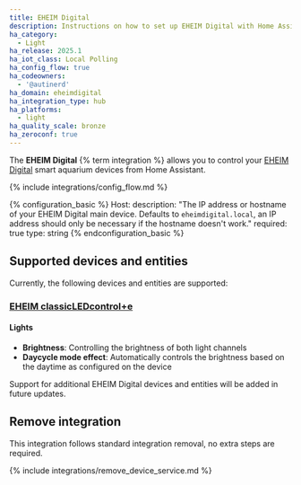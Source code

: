 ```yaml
---
title: EHEIM Digital
description: Instructions on how to set up EHEIM Digital with Home Assistant.
ha_category:
  - Light
ha_release: 2025.1
ha_iot_class: Local Polling
ha_config_flow: true
ha_codeowners:
  - '@autinerd'
ha_domain: eheimdigital
ha_integration_type: hub
ha_platforms:
  - light
ha_quality_scale: bronze
ha_zeroconf: true
---
```


The **EHEIM Digital** {% term integration %} allows you to control your [EHEIM Digital](https://eheim.com/en_GB/aquatics/eheim-digital/) smart aquarium devices from Home Assistant.

{% include integrations/config_flow.md %}

{% configuration_basic %}
Host:
    description: "The IP address or hostname of your EHEIM Digital main device. Defaults to `eheimdigital.local`, an IP address should only be necessary if the hostname doesn't work."
    required: true
    type: string
{% endconfiguration_basic %}

## Supported devices and entities

Currently, the following devices and entities are supported:

### [EHEIM classicLEDcontrol+e](https://eheim.com/en_GB/aquatics/technology/lighting-control/classicledcontrol-e/classicledcontrol-e)

#### Lights

- **Brightness**: Controlling the brightness of both light channels
- **Daycycle mode effect**: Automatically controls the brightness based on the daytime as configured on the device

Support for additional EHEIM Digital devices and entities will be added in future updates.

## Remove integration

This integration follows standard integration removal, no extra steps are required.

{% include integrations/remove_device_service.md %}
